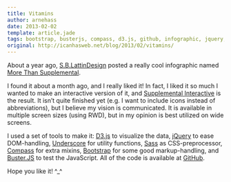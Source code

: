 ```yaml
---
title: Vitamins
author: arnehass
date: 2013-02-02
template: article.jade
tags: bootstrap, busterjs, compass, d3.js, github, infographic, jquery, more than supplemental, nutritions, responsive web design, s.b.lattindesign, sass, underscore, vitamins
original: http://icanhasweb.net/blog/2013/02/vitamins/
---
```


About a year ago, [S.B.LattinDesign](http://sblattindesign.wordpress.com/) posted a really cool infographic named [More Than Supplemental](http://sblattindesign.wordpress.com/2012/01/04/supplemental/).

I found it about a month ago, and I really liked it! In fact, I liked it so much I wanted to make an interactive version of it, and [Supplemental Interactive](http://icanhasweb.net/vis/vitamins/) is the result. It isn’t quite finished yet (e.g. I want to include icons instead of abbreviations), but I believe my vision is communicated. It is available in multiple screen sizes (using RWD), but in my opinion is best utilized on wide screens.

I used a set of tools to make it: [D3.js](http://d3js.org/) to visualize the data, [jQuery](http://jquery.com/) to ease DOM-handling, [Underscore](http://underscorejs.org/) for utility functions, [Sass](http://sass-lang.com/) as CSS-preprocessor, [Compass](http://compass-style.org/) for extra mixins, [Bootstrap](http://twitter.github.com/bootstrap/) for some good markup-handling, and [Buster.JS](http://busterjs.org/) to test the JavaScript. All of the code is available at [GitHub](https://github.com/megoth/vitamins).

Hope you like it! ^_^